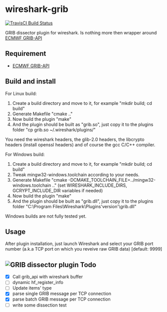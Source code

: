 wireshark-grib
==============

[![TravisCI Build Status](https://travis-ci.org/nabilbendafi/wireshark-grib.png?branch=master)](https://travis-ci.org/nabilbendafi/wireshark-grib)

GRIB dissector plugin for wireshark. Is nothing more then wrapper around [ECMWF GRIB-API](https://software.ecmwf.int/wiki/display/GRIB/Home)

Requirement
-----------

* [ECMWF GRIB-API](https://software.ecmwf.int/wiki/display/GRIB/Home)

Build and install
-----------------

For Linux build:

1. Create a build directory and move to it, for example "mkdir build; cd build"
2. Generate Makefile "cmake .."
3. Now build the plugin "make"
4. And the plugin should be built as "grib.so", just copy it to the plugins folder "cp grib.so ~/.wireshark/plugins/"
 
You need the wireshark headers, the glib-2.0 headers, the libcrypto headers (install openssl headers) and of course the gcc C/C++ compiler.

For Windows build:

1. Create a build directory and move to it, for example "mkdir build; cd build"
2. Tweak mingw32-windows.toolchain according to your needs.
3. Generate Makefile "cmake -DCMAKE_TOOLCHAIN_FILE=../mingw32-windows.toolchain .." (set WIRESHARK_INCLUDE_DIRS, GCRYPT_INCLUDE_DIR variables if needed)
4. Now build the plugin "make"
5. And the plugin should be built as "grib.dll", just copy it to the plugins folder "C:\Program Files\Wireshark\Plugins\'version'\grib.dll"

Windows builds are not fully tested yet.

Usage
-----

After plugin installation, just launch Wireshark and select your GRIB port number (a.k.a TCP port on which you reveive raw GRIB data) [default: 9999]

![GRIB dissector plugin](https://github.com/nabilbendafi/wireshark-grib/blob/master/GRIB2.png)
Todo
-----

- [x] Call grib_api with wireshark buffer
- [ ] dynamic hf_register_info
- [ ] Update items' type
- [x] parse single GRIB message per TCP connection
- [x] parse batch GRIB message per TCP connection
- [ ] write some dissection test
